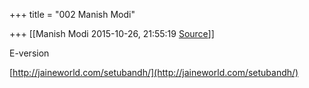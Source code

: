 +++
title = "002 Manish Modi"

+++
[[Manish Modi	2015-10-26, 21:55:19 [Source](https://groups.google.com/g/samskrita/c/2p7XKoUXH7k)]]



E-version

[http://jaineworld.com/setubandh/](http://jaineworld.com/setubandh/)


